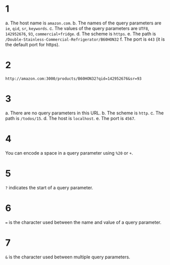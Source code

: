 # 1
a. The host name is `amazon.com`.
b. The names of the query parameters are `ie`, `qid`, `sr`, `keywords`.
c. The values of the query parameters are `UTF8`, `142952676`, `93`, `commercial+fridge`.
d. The scheme is `https`.
e. The path is `/Double-Stainless-Commercial-Refrigerator/B60HON32`
f. The port is `443` (it is the default port for https).

# 2
`http://amazon.com:3000/products/B60HON32?qid=142952676&sr=93`

# 3
a. There are no query parameters in this URL.
b. The scheme is `http`.
c. The path is `/todos/15`.
d. The host is `localhost`.
e. The port is `4567`.

# 4
You can encode a space in a query parameter using `%20` or `+`.

# 5
`?` indicates the start of a query parameter.

# 6
`=` is the character used between the name and value of a query parameter.

# 7
`&` is the character used between multiple query parameters.
